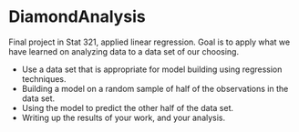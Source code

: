 # DiamondAnalysis
Final project in Stat 321, applied linear regression. Goal is to apply what we have learned on analyzing data to a data set of our choosing.

-	Use a data set that is appropriate for model building using regression techniques.  
-	Building a model on a random sample of half of the observations in the data set.
-	Using the model to predict the other half of the data set.
-	Writing up the results of your work, and your analysis.
